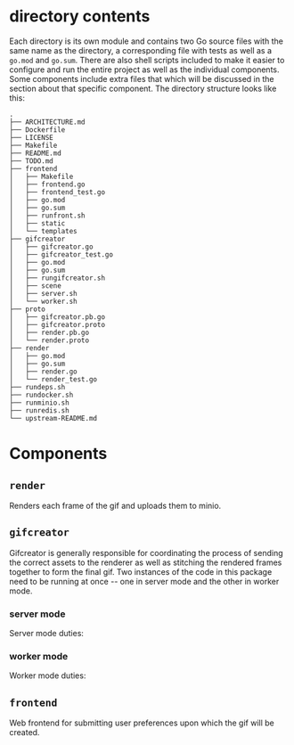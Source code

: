 # directory contents
Each directory is its own module and contains two Go source files with the same name as the directory, a corresponding file with tests as well as a `go.mod` and `go.sum`.
There are also shell scripts included to make it easier to configure and run the entire project as well as the individual components.
Some components include extra files that which will be discussed in the section about that specific component.
The directory structure looks like this:
```
.
├── ARCHITECTURE.md
├── Dockerfile
├── LICENSE
├── Makefile
├── README.md
├── TODO.md
├── frontend
│   ├── Makefile
│   ├── frontend.go
│   ├── frontend_test.go
│   ├── go.mod
│   ├── go.sum
│   ├── runfront.sh
│   ├── static
│   └── templates
├── gifcreator
│   ├── gifcreator.go
│   ├── gifcreator_test.go
│   ├── go.mod
│   ├── go.sum
│   ├── rungifcreator.sh
│   ├── scene
│   ├── server.sh
│   └── worker.sh
├── proto
│   ├── gifcreator.pb.go
│   ├── gifcreator.proto
│   ├── render.pb.go
│   └── render.proto
├── render
│   ├── go.mod
│   ├── go.sum
│   ├── render.go
│   └── render_test.go
├── rundeps.sh
├── rundocker.sh
├── runminio.sh
├── runredis.sh
└── upstream-README.md
```

# Components

## `render`
Renders each frame of the gif and uploads them to minio.

## `gifcreator`
Gifcreator is generally responsible for coordinating the process of sending the correct assets to the renderer as well as stitching the rendered frames together to form the final gif.
Two instances of the code in this package need to be running at once -- one in server mode and the other in worker mode.

### server mode
Server mode duties:

### worker mode
Worker mode duties:

## `frontend`
Web frontend for submitting user preferences upon which the gif will be created.
